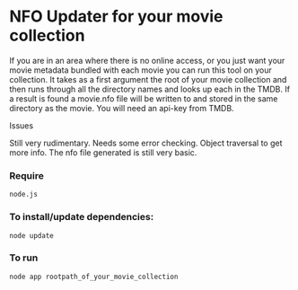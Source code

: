 NFO Updater for your movie collection
==========

If you are in an area where there is no online access, or you just want your movie metadata bundled with each movie you can run this tool on your collection.
It takes as a first argument the root of your movie collection and then runs through all the directory names and looks up each in the TMDB. If a result is found a movie.nfo file will be written to and stored in the same directory as the movie.
You will need an api-key from TMDB.

Issues
  
  Still very rudimentary. 
  Needs some error checking. 
  Object traversal to get more info. 
  The nfo file generated is still very basic.

### Require
    
    node.js

### To install/update dependencies:

    node update

### To run

    node app rootpath_of_your_movie_collection


